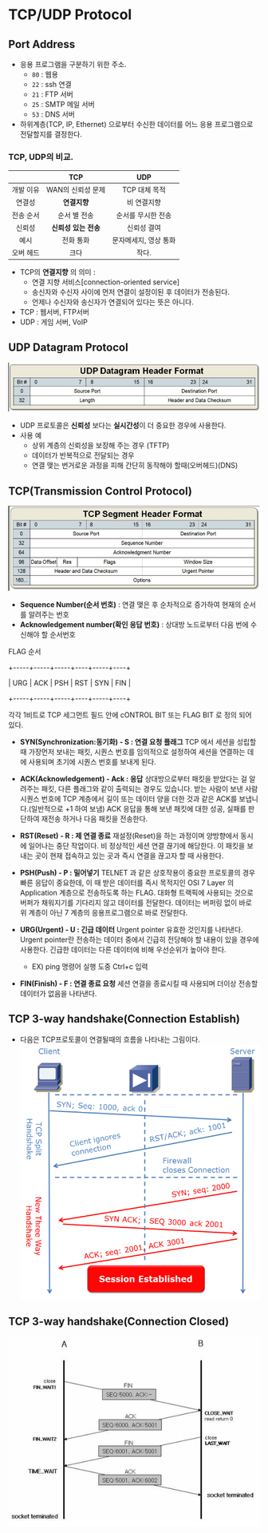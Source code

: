 # TCP/UDP Protocol

## Port Address
- 응용 프로그램을 구분하기 위한 주소.
  - `80` : 웹용
  - `22` : ssh 연결
  - `21` : FTP 서버
  - `25` : SMTP 메일 서버
  - `53` : DNS 서버
- 하위계층(TCP, IP, Ethernet) 으로부터 수신한 데이터를 어느 응용 프로그램으로 전달할지를 결정한다.

### TCP, UDP의 비교.

|   | **TCP**  | **UDP**  |
|:-:|:-:|:-:|
| 개발 이유  | WAN의 신뢰성 문제  | TCP 대체 목적  |
| 연결성  | **연결지향**  | 비 연결지향  |
| 전송 순서  |  순서 별 전송 |  순서를 무시한 전송 |
| 신뢰성  |  **신뢰성 있는 전송** | 신뢰성 결여  |
|  예시 | 전화 통화  | 문자메세지, 영상 통화  |
| 오버 헤드  | 크다  | 작다.  |

- TCP의 **연결지향** 의 의미 :
  - 연결 지향 서비스[connection-oriented service]
  - 송신자와 수신자 사이에 먼저 연결이 설정이된 후 데이터가 전송된다.
  - 언제나 수신자와 송신자가 연결되어 있다는 뜻은 아니다.
- TCP : 웹서버, FTP서버
- UDP : 게임 서버, VoIP


## UDP Datagram Protocol
![UDP](./img/udp.JPG)
- UDP 프로토콜은 **신뢰성** 보다는 **실시간성**이 더 중요한 경우에 사용한다.
- 사용 예
  - 상위 계층의 신뢰성을 보장해 주는 경우 (TFTP)
  - 데이터가 반복적으로 전달되는 경우
  - 연결 맺는 번거로운 과정을 피해 간단히 동작해야 할때(오버헤드)(DNS)

## TCP(Transmission Control Protocol)
![TCP](./img/tcp.JPG)
- **Sequence Number(순서 번호)** : 연결 맺은 후 순차적으로 증가하여 현재의 순서를 알려주는 번호
- **Acknowledgement number(확인 응답 번호)** : 상대방 노드로부터 다음 번에 수신해야 할 순서번호

FLAG 순서

+-----+-----+-----+----+-----+----+

| URG  | ACK | PSH | RST | SYN | FIN |

+-----+-----+-----+----+-----+----+

각각 1비트로 TCP 세그먼트 필드 안에 cONTROL BIT 또는 FLAG BIT 로 정의 되어 있다.

- **SYN(Synchronization:동기화) - S : 연결 요청 플래그**
TCP 에서 세션을 성립할 때  가장먼저 보내는 패킷, 시퀀스 번호를 임의적으로 설정하여 세션을 연결하는 데에 사용되며 초기에 시퀀스 번호를 보내게 된다.

- **ACK(Acknowledgement) - Ack : 응답**
상대방으로부터 패킷을 받았다는 걸 알려주는 패킷, 다른 플래그와 같이 출력되는 경우도 있습니다.
받는 사람이 보낸 사람 시퀀스 번호에 TCP 계층에서 길이 또는 데이터 양을 더한 것과 같은 ACK를 보냅니다.(일반적으로 +1 하여 보냄) ACK 응답을 통해 보낸 패킷에 대한 성공, 실패를 판단하여 재전송 하거나 다음 패킷을 전송한다.

- **RST(Reset) - R : 제 연결 종료**
재설정(Reset)을 하는 과정이며 양방향에서 동시에 일어나는 중단 작업이다. 비 정상적인 세션 연결 끊기에 해당한다. 이 패킷을 보내는 곳이 현재 접속하고 있는 곳과 즉시 연결을 끊고자 할 때 사용한다.

- **PSH(Push) - P : 밀어넣기**
TELNET 과 같은 상호작용이 중요한 프로토콜의 경우 빠른 응답이 중요한데, 이 때 받은 데이터를 즉시 목적지인 OSI 7 Layer 의 Application 계층으로 전송하도록 하는 FLAG. 대화형 트랙픽에 사용되는 것으로 버퍼가 채워지기를 기다리지 않고 데이터를 전달한다. 데이터는 버퍼링 없이 바로 위 계층이 아닌 7 계층의 응용프로그램으로 바로 전달한다.

- **URG(Urgent) - U : 긴급 데이터**
Urgent pointer 유효한 것인지를 나타낸다. Urgent pointer란 전송하는 데이터 중에서 긴급히 전당해야 할 내용이 있을 경우에 사용한다. 긴급한 데이터는 다른 데이터에 비해 우선순위가 높아야 한다.
  - EX) ping 명령어 실행 도중 Ctrl+c 입력

- **FIN(Finish) - F : 연결 종료 요청**
세션 연결을 종료시킬 때 사용되며 더이상 전송할 데이터가 없음을 나타낸다.


## TCP 3-way handshake(Connection Establish)
- 다음은 TCP프로토콜이 연결될때의 흐름을 나타내는 그림이다.
![TCP 3way handshake](./img/tcp-split-handshake-new-scenario1.png)

## TCP 3-way handshake(Connection Closed)
![TCP 4way handshake connectino close](./img/tcp-4way-connection-close.jpg)

